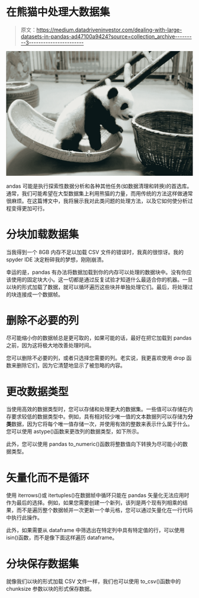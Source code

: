 # 在熊猫中处理大数据集

> 原文：<https://medium.datadriveninvestor.com/dealing-with-large-datasets-in-pandas-ad47100a9424?source=collection_archive---------3----------------------->

![](img/227a349dd718120910f92faf5a100896.png)

andas 可能是执行探索性数据分析和各种其他任务(如数据清理和转换)的首选库。通常，我们可能希望在大型数据集上利用熊猫的力量，而用传统的方法这样做通常很麻烦。在这篇博文中，我将展示我对此类问题的处理方法，以及它如何使分析过程变得更加可行。

# 分块加载数据集

当我得到一个 8GB 内存不足以加载 CSV 文件的错误时，我真的很惊讶。我的 spyder IDE 决定粉碎我的梦想，刚刚崩溃。

幸运的是，pandas 有办法将数据加载到你的内存可以处理的数据块中。没有你应该使用的固定块大小。这一切都是通过反复试验才知道什么最适合你的机器。一旦以块的形式加载了数据，就可以循环遍历这些块并单独处理它们。最后，将处理过的块连接成一个数据帧。

# 删除不必要的列

尽可能缩小你的数据帧总是更可取的，如果可能的话，最好在把它加载到 pandas 之前，因为这将极大地改善处理时间。

您可以删除不必要的列，或者只选择您需要的列。老实说，我更喜欢使用 drop 函数来删除它们，因为它清楚地显示了被忽略的内容。

# 更改数据类型

当使用高效的数据类型时，您可以存储和处理更大的数据集。一些值可以存储在内存要求较低的数据类型中。例如，具有相对较少唯一值的文本数据列可以存储为**分类**数据，因为它将每个唯一值存储一次，并使用有效的整数来表示什么属于什么。您可以使用 astype()函数来更改列的数据类型，如下所示。

此外，您可以使用 pandas to_numeric()函数将整数值向下转换为尽可能小的数据类型。

# 矢量化而不是循环

使用 iterrows()或 itertuples()在数据帧中循环只能在 pandas 矢量化无法应用时作为最后的选择。例如，如果您需要创建一个新列，该列是两个现有列相乘的结果，而不是遍历整个数据帧并一次更新一个单元格，您可以通过矢量化在一行代码中执行此操作。

此外，如果需要从 dataframe 中筛选出在特定列中具有特定值的行，可以使用 isin()函数，而不是像下面这样遍历 dataframe。

# 分块保存数据集

就像我们以块的形式加载 CSV 文件一样，我们也可以使用 to_csv()函数中的 chunksize 参数以块的形式保存数据。